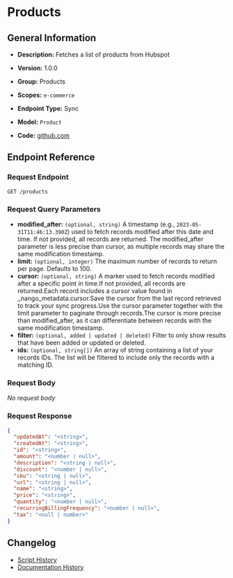 <!-- BEGIN GENERATED CONTENT -->
# Products

## General Information

- **Description:** Fetches a list of products from Hubspot

- **Version:** 1.0.0
- **Group:** Products
- **Scopes:** `e-commerce`
- **Endpoint Type:** Sync
- **Model:** `Product`
- **Code:** [github.com](https://github.com/NangoHQ/integration-templates/tree/main/integrations/hubspot/syncs/products.ts)


## Endpoint Reference

### Request Endpoint

`GET /products`

### Request Query Parameters

- **modified_after:** `(optional, string)` A timestamp (e.g., `2023-05-31T11:46:13.390Z`) used to fetch records modified after this date and time. If not provided, all records are returned. The modified_after parameter is less precise than cursor, as multiple records may share the same modification timestamp.
- **limit:** `(optional, integer)` The maximum number of records to return per page. Defaults to 100.
- **cursor:** `(optional, string)` A marker used to fetch records modified after a specific point in time.If not provided, all records are returned.Each record includes a cursor value found in _nango_metadata.cursor.Save the cursor from the last record retrieved to track your sync progress.Use the cursor parameter together with the limit parameter to paginate through records.The cursor is more precise than modified_after, as it can differentiate between records with the same modification timestamp.
- **filter:** `(optional, added | updated | deleted)` Filter to only show results that have been added or updated or deleted.
- **ids:** `(optional, string[])` An array of string containing a list of your records IDs. The list will be filtered to include only the records with a matching ID.

### Request Body

_No request body_

### Request Response

```json
{
  "updatedAt": "<string>",
  "createdAt": "<string>",
  "id": "<string>",
  "amount": "<number | null>",
  "description": "<string | null>",
  "discount": "<number | null>",
  "sku": "<string | null>",
  "url": "<string | null>",
  "name": "<string>",
  "price": "<string>",
  "quantity": "<number | null>",
  "recurringBillingFrequency": "<number | null>",
  "tax": "<null | number>"
}
```

## Changelog

- [Script History](https://github.com/NangoHQ/integration-templates/commits/main/integrations/hubspot/syncs/products.ts)
- [Documentation History](https://github.com/NangoHQ/integration-templates/commits/main/integrations/hubspot/syncs/products.md)

<!-- END  GENERATED CONTENT -->

